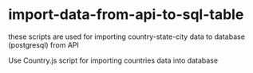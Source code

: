 # import-data-from-api-to-sql-table
these scripts are used for importing country-state-city data to database (postgresql) from API

Use Country.js script for importing countries data into database 
